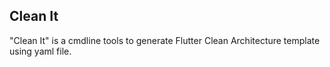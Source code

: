 ## Clean It

"Clean It" is a cmdline tools to generate Flutter Clean Architecture template using yaml file.

